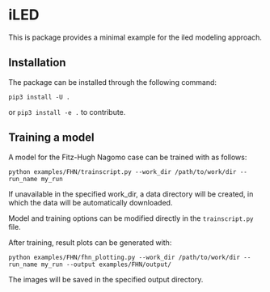 # iLED

This is package provides a minimal example for the iled modeling approach.

## Installation

The package can be installed through the following command:

```
pip3 install -U .
```

or `pip3 install -e .` to contribute.

## Training a model

A model for the Fitz-Hugh Nagomo case can be trained with as follows:

```
python examples/FHN/trainscript.py --work_dir /path/to/work/dir --run_name my_run
```

If unavailable in the specified work_dir, a data directory will be created, in which the data 
will be automatically downloaded.

Model and training options can be modified directly in the `trainscript.py` file.

After training, result plots can be generated with:

```
python examples/FHN/fhn_plotting.py --work_dir /path/to/work/dir --run_name my_run --output examples/FHN/output/
```

The images will be saved in the specified output directory.

